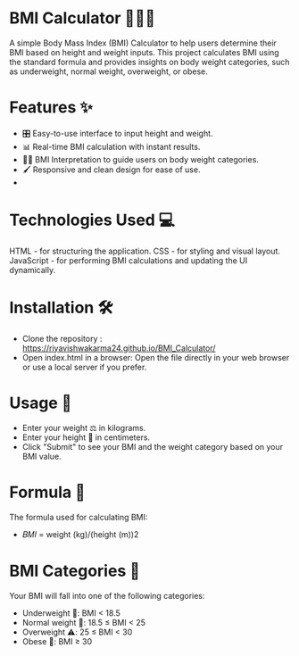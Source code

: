 # BMI Calculator 🏋️‍♂️💪
A simple Body Mass Index (BMI) Calculator to help users determine their BMI based on height and weight inputs. This project calculates BMI using the standard formula and provides insights on body weight categories, such as underweight, normal weight, overweight, or obese.

# Features ✨
* 🎛️ Easy-to-use interface to input height and weight.
* 📊 Real-time BMI calculation with instant results.
* 🧑‍⚕️ BMI Interpretation to guide users on body weight categories.
* 🖌️ Responsive and clean design for ease of use.
* 
# Technologies Used 💻
HTML - for structuring the application.
CSS - for styling and visual layout.
JavaScript - for performing BMI calculations and updating the UI dynamically.
# Installation 🛠️
* Clone the repository :
https://riyavishwakarma24.github.io/BMI_Calculator/
* Open index.html in a browser: Open the file directly in your web browser or use a local server if you prefer.

# Usage 🚀
* Enter your weight ⚖️ in kilograms.
* Enter your height 📏 in centimeters.
* Click "Submit" to see your BMI and the weight category based on your BMI value.
# Formula 📐
The formula used for calculating BMI:
* 𝐵𝑀𝐼 = weight (kg)/(height (m))2
# BMI Categories 📝
Your BMI will fall into one of the following categories:

* Underweight 🍃: BMI < 18.5
* Normal weight 🌿: 18.5 ≤ BMI < 25
* Overweight ⚠️: 25 ≤ BMI < 30
* Obese 🛑: BMI ≥ 30
​
